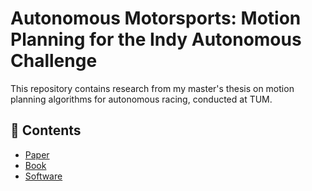 # Autonomous Motorsports: Motion Planning for the Indy Autonomous Challenge
This repository contains research from my master's thesis on motion planning algorithms for autonomous racing, conducted at TUM.

## 📑 Contents
- [Paper](#Paper)
- [Book](#Book)
- [Software](#Software)

<a id="Paper"></a>

<a id="Book"></a>

<a id="Software"></a>
